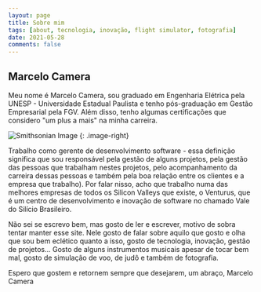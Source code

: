 ```yaml
---
layout: page
title: Sobre mim
tags: [about, tecnologia, inovação, flight simulator, fotografia]
date: 2021-05-28
comments: false
---
```



## Marcelo Camera
Meu nome é Marcelo Camera, sou graduado em Engenharia Elétrica pela UNESP - Universidade Estadual Paulista e tenho pós-graduação em Gestão Empresarial pela FGV. Além disso, tenho algumas certificações que considero "um plus a mais" na minha carreira.

![Smithsonian Image](https://i.imgur.com/RX71MUY.png)
{: .image-right}

Trabalho como gerente de desenvolvimento software - essa definição significa que sou responsável pela gestão de alguns projetos, pela gestão das pessoas que trabalham nestes projetos, pelo acompanhamento da carreira dessas pessoas e também pela boa relação entre os clientes e a empresa que trabalho). Por falar nisso, acho que trabalho numa das melhores empresas de todos os Silicon Valleys que existe, o Venturus, que é um centro de desenvolvimento e inovação de software no chamado Vale do Silício Brasileiro.

Não sei se escrevo bem, mas gosto de ler e escrever, motivo de sobra tentar manter esse site. Nele gosto de falar sobre aquilo que gosto e olha que sou bem eclético quanto a isso, gosto de tecnologia, inovação, gestão de projetos... Gosto de alguns instrumentos musicais apesar de tocar bem mal, gosto de simulação de voo, de judô e também de fotografia.

Espero que gostem e retornem sempre que desejarem, um abraço,
Marcelo Camera
